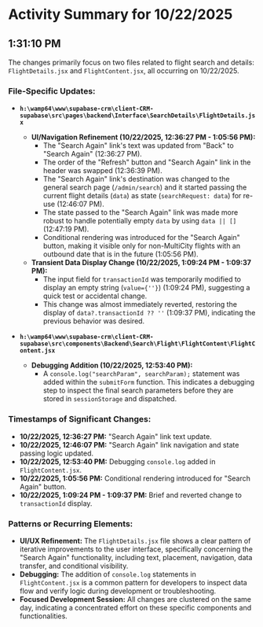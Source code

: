 # Activity Summary for 10/22/2025

## 1:31:10 PM
The changes primarily focus on two files related to flight search and details: `FlightDetails.jsx` and `FlightContent.jsx`, all occurring on 10/22/2025.

### File-Specific Updates:

*   **`h:\wamp64\www\supabase-crm\client-CRM-supabase\src\pages\backend\Interface\SearchDetails\FlightDetails.jsx`**
    *   **UI/Navigation Refinement (10/22/2025, 12:36:27 PM - 1:05:56 PM):**
        *   The "Search Again" link's text was updated from "Back" to "Search Again" (12:36:27 PM).
        *   The order of the "Refresh" button and "Search Again" link in the header was swapped (12:36:39 PM).
        *   The "Search Again" link's destination was changed to the general search page (`/admin/search`) and it started passing the current flight details (`data`) as state (`searchRequest: data`) for re-use (12:46:07 PM).
        *   The state passed to the "Search Again" link was made more robust to handle potentially empty `data` by using `data || []` (12:47:19 PM).
        *   Conditional rendering was introduced for the "Search Again" button, making it visible only for non-MultiCity flights with an outbound date that is in the future (1:05:56 PM).
    *   **Transient Data Display Change (10/22/2025, 1:09:24 PM - 1:09:37 PM):**
        *   The input field for `transactionId` was temporarily modified to display an empty string (`value={''}`) (1:09:24 PM), suggesting a quick test or accidental change.
        *   This change was almost immediately reverted, restoring the display of `data?.transactionId ?? ''` (1:09:37 PM), indicating the previous behavior was desired.

*   **`h:\wamp64\www\supabase-crm\client-CRM-supabase\src\components\Backend\Search\Flight\FlightContent\FlightContent.jsx`**
    *   **Debugging Addition (10/22/2025, 12:53:40 PM):**
        *   A `console.log("searchParam", searchParam);` statement was added within the `submitForm` function. This indicates a debugging step to inspect the final search parameters before they are stored in `sessionStorage` and dispatched.

### Timestamps of Significant Changes:

*   **10/22/2025, 12:36:27 PM:** "Search Again" link text update.
*   **10/22/2025, 12:46:07 PM:** "Search Again" link navigation and state passing logic updated.
*   **10/22/2025, 12:53:40 PM:** Debugging `console.log` added in `FlightContent.jsx`.
*   **10/22/2025, 1:05:56 PM:** Conditional rendering introduced for "Search Again" button.
*   **10/22/2025, 1:09:24 PM - 1:09:37 PM:** Brief and reverted change to `transactionId` display.

### Patterns or Recurring Elements:

*   **UI/UX Refinement:** The `FlightDetails.jsx` file shows a clear pattern of iterative improvements to the user interface, specifically concerning the "Search Again" functionality, including text, placement, navigation, data transfer, and conditional visibility.
*   **Debugging:** The addition of `console.log` statements in `FlightContent.jsx` is a common pattern for developers to inspect data flow and verify logic during development or troubleshooting.
*   **Focused Development Session:** All changes are clustered on the same day, indicating a concentrated effort on these specific components and functionalities.